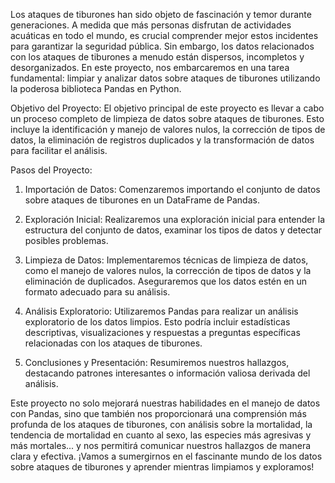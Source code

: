 Los ataques de tiburones han sido objeto de fascinación y temor durante generaciones. A medida que más personas disfrutan de actividades acuáticas en todo el mundo, es crucial comprender mejor estos incidentes para garantizar la seguridad pública. Sin embargo, los datos relacionados con los ataques de tiburones a menudo están dispersos, incompletos y desorganizados. En este proyecto, nos embarcaremos en una tarea fundamental: limpiar y analizar datos sobre ataques de tiburones utilizando la poderosa biblioteca Pandas en Python.

Objetivo del Proyecto:
El objetivo principal de este proyecto es llevar a cabo un proceso completo de limpieza de datos sobre ataques de tiburones. Esto incluye la identificación y manejo de valores nulos, la corrección de tipos de datos, la eliminación de registros duplicados y la transformación de datos para facilitar el análisis.

Pasos del Proyecto:

1. Importación de Datos: Comenzaremos importando el conjunto de datos sobre ataques de tiburones en un DataFrame de Pandas.

2. Exploración Inicial: Realizaremos una exploración inicial para entender la estructura del conjunto de datos, examinar los tipos de datos y detectar posibles problemas.

3. Limpieza de Datos: Implementaremos técnicas de limpieza de datos, como el manejo de valores nulos, la corrección de tipos de datos y la eliminación de duplicados. Aseguraremos que los datos estén en un formato adecuado para su análisis.

4. Análisis Exploratorio: Utilizaremos Pandas para realizar un análisis exploratorio de los datos limpios. Esto podría incluir estadísticas descriptivas, visualizaciones y respuestas a preguntas específicas relacionadas con los ataques de tiburones.

5. Conclusiones y Presentación: Resumiremos nuestros hallazgos, destacando patrones interesantes o información valiosa derivada del análisis.

Este proyecto no solo mejorará nuestras habilidades en el manejo de datos con Pandas, sino que también nos proporcionará una comprensión más profunda de los ataques de tiburones, con análisis sobre la mortalidad, la tendencia de mortalidad en cuanto al sexo, las especies más agresivas y más mortales... y nos permitirá comunicar nuestros hallazgos de manera clara y efectiva. ¡Vamos a sumergirnos en el fascinante mundo de los datos sobre ataques de tiburones y aprender mientras limpiamos y exploramos!





